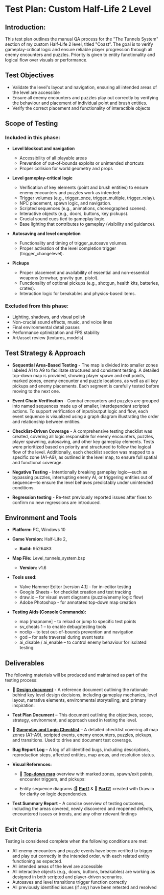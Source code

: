 # Test Plan: Custom Half-Life 2 Level

## Introduction:
This test plan outlines the manual QA process for the "The Tunnels System" section of my custom Half-Life 2 level, titled "Coast”. The goal is to verify gameplay-critical logic and ensure reliable player progression through all enemy encounters and puzzles. Priority is given to entity functionality and logical flow over visuals or performance.


## Test Objectives

* Validate the level's layout and navigation, ensuring all intended areas of the level are accessible 
* Ensure all enemy encounters and puzzles play out correctly by verifying the behaviour and placement of individual point and brush entities.
* Verify the correct placement and functionality of interactible objects

## Scope of Testing

### Included in this phase:
* **Level blockout and navigation**
   * Accessibility of all playable areas
   * Prevention of out-of-bounds exploits or unintended shortcuts
   * Proper collision for world geometry and props
* **Level gameplay-critical logic**
   * Verification of key elements (point and brush entities) to ensure enemy encounters and puzzles work as intended:
   * Trigger volumes (e.g., trigger_once, trigger_multiple, trigger_relay).
   * NPC placement, spawn logic, and navigation.
   * Scripted sequences (e.g., animations, choreographed scenes).
   * Interactive objects (e.g., doors, buttons, key pickups).
   * Crucial sound cues tied to gameplay logic.
   * Base lighting that contributes to gameplay (visibility and guidance).


* **Autosaving and level completion**
   * Functionality and timing of trigger_autosave volumes.
   * Proper activation of the level completion trigger (trigger_changelevel).
* **Pickups**
   * Proper placement and availability of essential and non-essential weapons (crowbar, gravity gun, pistol).
   * Functionality of optional pickups (e.g., shotgun, health kits, batteries, crates).
   * Interaction logic for breakables and physics-based items.


### Excluded from this phase:
* Lighting, shadows, and visual polish
* Non-crucial sound effects, music, and voice lines
* Final environmental detail passes
* Performance optimization and FPS stability
* Art/asset review (textures, models)


## Test Strategy & Approach

* **Sequential Area-Based Testing** - The map is divided into smaller zones labeled A1 to A9 to facilitate structured and consistent testing. A detailed top-down map is provided, showing player spawn and exit points, marked zones, enemy encounter and puzzle locations, as well as all key pickups and enemy placements. Each segment is carefully tested before moving to the next one.


* **Event Chain Verification** - Combat encounters and puzzles are grouped into named sequences made up of smaller, interdependent scripted actions. To support verification of input/output logic and flow, each event sequence is visualized using a graph diagram illustrating the order and relationship between entities.

* **Checklist-Driven Coverage** - A comprehensive testing checklist was created, covering all logic responsible for enemy encounters, puzzles, player spawning, autosaving, and other key gameplay elements. Tests were prioritized based on priority and structured to follow the logical flow of the level. Additionally, each checklist section was mapped to a specific zone (A1–A9), as outlined in the level map, to ensure full spatial and functional coverage.

* **Negative Testing** - Intentionally breaking gameplay logic—such as bypassing puzzles, interrupting enemy AI, or triggering entities out of sequence—to ensure the level behaves predictably under unintended conditions.

* **Regression testing** - Re-test previously reported issues after fixes to confirm no new regressions are introduced.



## Environment and Tools

* **Platform:** PC, Windows 10

* **Game Version:** Half-Life 2, 
  * **Build:** 9526483 

* **Map File:** Level_tunnels_system.bsp
  * **Version:** v1.6

* **Tools used:**

  * Valve Hammer Editor [version 4.1] - for in-editor testing
  * Google Sheets - for checklist creation and test tracking
  * draw.io – for visual event diagrams (puzzle/enemy logic flow)
  * Adobe Photoshop - for annotated top-down map creation



* **Testing Aids (Console Commands):**
 		
  * map [mapname] – to reload or jump to specific test points
  * sv_cheats 1 – to enable debug/testing tools
  * noclip – to test out-of-bounds prevention and navigation
  * god – for safe traversal during event tests
  * ai_disable / ai_enable – to control enemy behaviour for isolated testing




## Deliverables
The following materials will be produced and maintained as part of the testing process:

* 📎 **[Design document](https://www.artstation.com/artwork/g8vPvZ)** - A reference document outlining the rationale behind key level design decisions, including gameplay mechanics, level layout, narrative elements, environmental storytelling, and primary inspiration:
  
* **Test Plan Document** – This document outlining the objectives, scope, strategy, environment, and approach used in testing the level.

* 📎 **[Gameplay and Logic Checklist](https://github.com/aleksandar023/hl2-custom-level-testing/blob/eb85b0661592b8e2e0afdaf15278467a1480a820/hl2_custom_level_checklist.md)** – A detailed checklist covering all map zones (A1–A9), scripted events, enemy encounters, puzzles, pickups, and transitions. Used to drive and document test coverage.

* **Bug Report Log** – A log of all identified bugs, including descriptions, reproduction steps, affected entities, map areas, and resolution status.

* **Visual References:**

  * 📎 **[Top-down map](./images/The_Tunnels_System_Zones_Map.png)** overview with marked zones, spawn/exit points, encounter triggers, and pickups:   

  * Entity sequence diagrams (📎 **[Part1](./images/The_Tunnels_System_Diagram_Part_1.drawio.svg)** & 📎 **[Part2](./images/The_Tunnels_System_Diagram_Part_2.drawio.svg)**) created with Draw.io for clarity on logic dependencies.

* **Test Summary Report** – A concise overview of testing outcomes, including the areas covered, newly discovered and reopened defects, encountered issues or trends, and any other relevant findings

## Exit Criteria

Testing is considered complete when the following conditions are met:

* All enemy encounters and puzzle events have been verified to trigger and play out correctly in the intended order, with each related entity functioning as expected.
* All intended areas of the level are accessible
* All interactive objects (e.g., doors, buttons, breakables) are working as designed in both scripted and player-driven scenarios.
* Autosaves and level transitions trigger function correctly
* All previously identified issues (if any) have been retested and resolved

